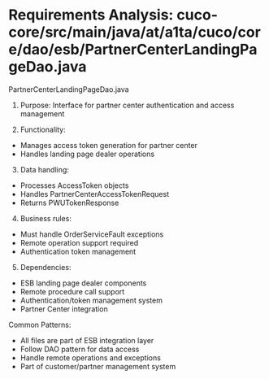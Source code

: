 # Requirements Analysis: cuco-core/src/main/java/at/a1ta/cuco/core/dao/esb/PartnerCenterLandingPageDao.java

PartnerCenterLandingPageDao.java
1. Purpose: Interface for partner center authentication and access management

2. Functionality:
- Manages access token generation for partner center
- Handles landing page dealer operations

3. Data handling:
- Processes AccessToken objects
- Handles PartnerCenterAccessTokenRequest
- Returns PWUTokenResponse

4. Business rules:
- Must handle OrderServiceFault exceptions
- Remote operation support required
- Authentication token management

5. Dependencies:
- ESB landing page dealer components
- Remote procedure call support
- Authentication/token management system
- Partner Center integration

Common Patterns:
- All files are part of ESB integration layer
- Follow DAO pattern for data access
- Handle remote operations and exceptions
- Part of customer/partner management system